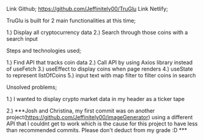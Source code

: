 Link Github; https://github.com/Jeffinitely00/TruGlu
Link Netlify;

TruGlu is built for 2 main functionalities at this time;

1.) Display all cryptocurrency data
2.) Search through those coins with a search input

Steps and technologies used;

1.) Find API that tracks coin data
2.) Call API by using Axios library instead of useFetch
3.) useEffect to display coins when page renders
4.) useState to represent listOfCoins
5.) input text with map filter to filter coins in search

Unsolved problems;

1.) I wanted to display crypto market data in my header as a ticker tape

2.) ***Josh and Christina, my first commit was on another project(https://github.com/Jeffinitely00/imageGenerator) using a different API that I couldnt get to work which is the cause for this project to have less than recommended commits. Please don't deduct from my grade :D *** 